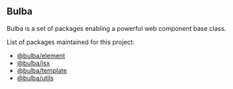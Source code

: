 ## Bulba

Bulba is a set of packages enabling a powerful web component base class.

List of packages maintained for this project:

- [@bulba/element](https://github.com/geotrev/bulba/packages/element)
- [@bulba/jsx](https://github.com/geotrev/bulba/packages/jsx)
- [@bulba/template](https://github.com/geotrev/bulba/packages/template)
- [@bulba/utils](https://github.com/geotrev/bulba/packages/utils)
